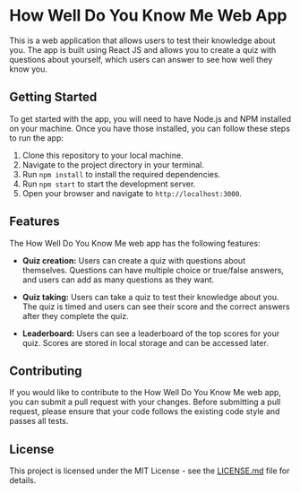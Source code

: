 # How Well Do You Know Me Web App

This is a web application that allows users to test their knowledge about you. The app is built using React JS and allows you to create a quiz with questions about yourself, which users can answer to see how well they know you.

## Getting Started

To get started with the app, you will need to have Node.js and NPM installed on your machine. Once you have those installed, you can follow these steps to run the app:

1. Clone this repository to your local machine.
2. Navigate to the project directory in your terminal.
3. Run `npm install` to install the required dependencies.
4. Run `npm start` to start the development server.
5. Open your browser and navigate to `http://localhost:3000`.

## Features

The How Well Do You Know Me web app has the following features:

- **Quiz creation:** Users can create a quiz with questions about themselves. Questions can have multiple choice or true/false answers, and users can add as many questions as they want.

- **Quiz taking:** Users can take a quiz to test their knowledge about you. The quiz is timed and users can see their score and the correct answers after they complete the quiz.

- **Leaderboard:** Users can see a leaderboard of the top scores for your quiz. Scores are stored in local storage and can be accessed later.

## Contributing

If you would like to contribute to the How Well Do You Know Me web app, you can submit a pull request with your changes. Before submitting a pull request, please ensure that your code follows the existing code style and passes all tests.

## License

This project is licensed under the MIT License - see the [LICENSE.md](LICENSE.md) file for details.

